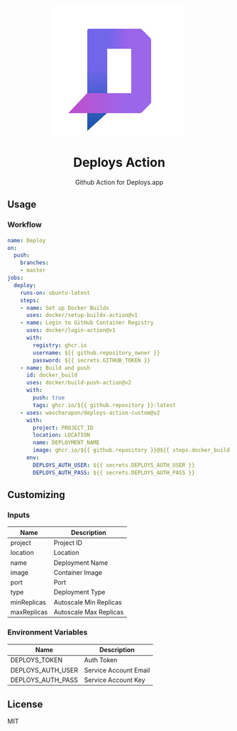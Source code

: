 <p align="center">
    <img alt="logo" src=".github/logo.png">
    <h1 align="center">Deploys Action</h1>
    <p align="center">Github Action for Deploys.app</p>
</p>

## Usage

### Workflow

```yaml
name: Deploy
on:
  push:
    branches:
    - master
jobs:
  deploy:
    runs-on: ubuntu-latest
    steps:
    - name: Set up Docker Buildx
      uses: docker/setup-buildx-action@v1
    - name: Login to GitHub Container Registry
      uses: docker/login-action@v1
      with:
        registry: ghcr.io
        username: ${{ github.repository_owner }}
        password: ${{ secrets.GITHUB_TOKEN }}
    - name: Build and push
      id: docker_build
      uses: docker/build-push-action@v2
      with:
        push: true
        tags: ghcr.io/${{ github.repository }}:latest
    - uses: wascharapon/deploys-action-custom@v2
      with:
        project: PROJECT_ID
        location: LOCATION
        name: DEPLOYMENT_NAME
        image: ghcr.io/${{ github.repository }}@${{ steps.docker_build.outputs.digest }}
      env:
        DEPLOYS_AUTH_USER: ${{ secrets.DEPLOYS_AUTH_USER }}
        DEPLOYS_AUTH_PASS: ${{ secrets.DEPLOYS_AUTH_PASS }}
```

## Customizing

### Inputs

| Name | Description |
| --- | --- |
| project | Project ID |
| location | Location |
| name | Deployment Name |
| image | Container Image |
| port | Port |
| type | Deployment Type |
| minReplicas | Autoscale Min Replicas |
| maxReplicas | Autoscale Max Replicas |

### Environment Variables

| Name | Description |
| --- | --- |
| DEPLOYS_TOKEN | Auth Token |
| DEPLOYS_AUTH_USER | Service Account Email |
| DEPLOYS_AUTH_PASS | Service Account Key |

## License

MIT
